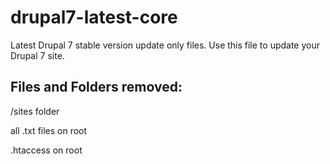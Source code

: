 drupal7-latest-core
===================

Latest Drupal 7 stable version update only files. Use this file to update your Drupal 7 site.




Files and Folders removed:
--------------------------

/sites folder

all .txt files on root

.htaccess on root
